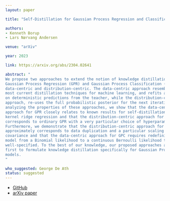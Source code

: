 ```yaml
---
layout: paper

title: "Self-Distillation for Gaussian Process Regression and Classification"

authors:
- Kenneth Borup
- Lars Nørvang Andersen

venue: "arXiv"

year: 2023

link: https://arxiv.org/abs/2304.02641

abstract: "
We propose two approaches to extend the notion of knowledge distillation to
Gaussian Process Regression (GPR) and Gaussian Process Classification (GPC);
data-centric and distribution-centric. The data-centric approach resembles
most current distillation techniques for machine learning, and refits a model
on deterministic predictions from the teacher, while the distribution-centric
approach, re-uses the full probabilistic posterior for the next iteration. By
analyzing the properties of these approaches, we show that the data-centric
approach for GPR closely relates to known results for self-distillation of
kernel ridge regression and that the distribution-centric approach for GPR
corresponds to ordinary GPR with a very particular choice of hyperparameters.
Furthermore, we demonstrate that the distribution-centric approach for GPC
approximately corresponds to data duplication and a particular scaling of the
covariance and that the data-centric approach for GPC requires redefining the
model from a Binomial likelihood to a continuous Bernoulli likelihood to be
well-specified. To the best of our knowledge, our proposed approaches are the
first to formulate knowledge distillation specifically for Gaussian Process
models.
"

who_suggested: George De Ath
status: suggested
---
```

- [GitHub](https://github.com/Kennethborup/gaussian_process_self_distillation)
- [arXiv paper](https://arxiv.org/abs/2303.09489)
